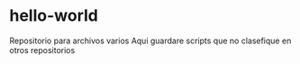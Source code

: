 # hello-world
Repositorio para archivos varios
Aqui guardare scripts que no clasefique en otros repositorios

